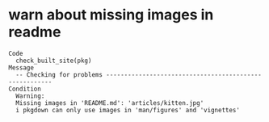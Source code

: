 # warn about missing images in readme

    Code
      check_built_site(pkg)
    Message
      -- Checking for problems -------------------------------------------------------
    Condition
      Warning:
      Missing images in 'README.md': 'articles/kitten.jpg'
      i pkgdown can only use images in 'man/figures' and 'vignettes'

